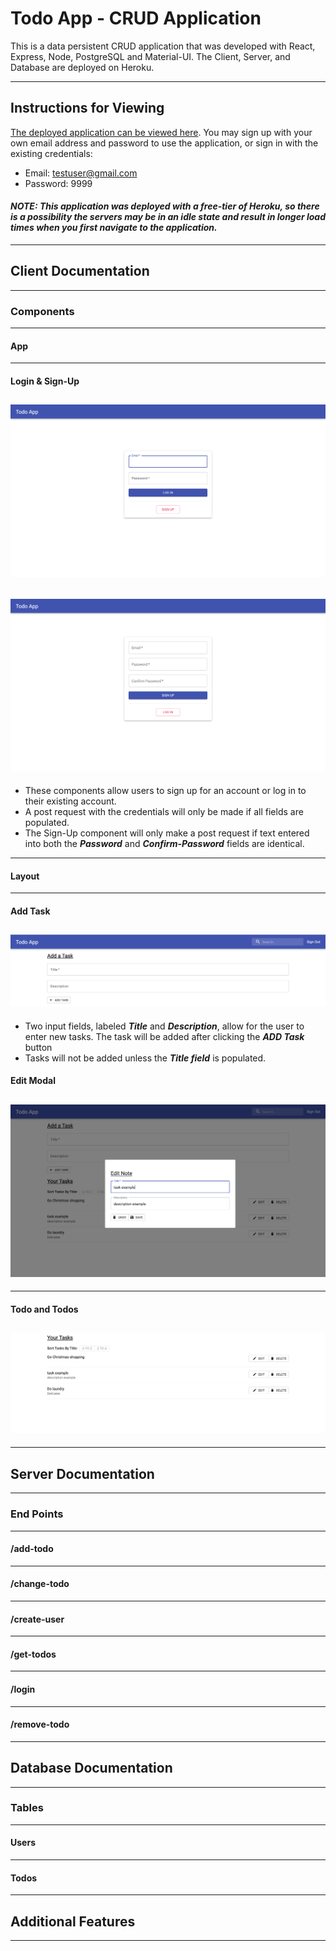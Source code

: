 # Todo App - CRUD Application

This is a data persistent CRUD application that was developed with React, Express, Node, PostgreSQL and Material-UI. The Client, Server, and Database are deployed on Heroku.

---

## Instructions for Viewing

[The deployed application can be viewed here](https://andrew-bradt-todo-frontend.herokuapp.com/). You may sign up with your own email address and password to use the application, or sign in with the existing credentials:

- Email: testuser@gmail.com
- Password: 9999

#### **_NOTE: This application was deployed with a free-tier of Heroku, so there is a possibility the servers may be in an idle state and result in longer load times when you first navigate to the application._**

---

## Client Documentation

---

### Components

---

#### App

---

#### Login & Sign-Up

## <img src='./documentation_assets/log-in.jpg'>

## <img src='./documentation_assets/sign-up.jpg'>

- These components allow users to sign up for an account or log in to their existing account.
- A post request with the credentials will only be made if all fields are populated.
- The Sign-Up component will only make a post request if text entered into both the **_Password_** and **_Confirm-Password_** fields are identical.

---

#### Layout

---

#### Add Task

## <img src='./documentation_assets/add-task.jpg'>

- Two input fields, labeled **_Title_** and **_Description_**, allow for the user to enter new tasks. The task will be added after clicking the **_ADD Task_** button
- Tasks will not be added unless the **_Title field_** is populated.

#### Edit Modal

## <img src='./documentation_assets/edit-modal.jpg'>

---

#### Todo and Todos

## <img src='./documentation_assets/todos.jpg'>

---

## Server Documentation

---

### End Points

---

#### /add-todo

---

#### /change-todo

---

#### /create-user

---

#### /get-todos

---

#### /login

---

#### /remove-todo

---

## Database Documentation

---

### Tables

---

#### Users

---

#### Todos

---

## Additional Features

---
